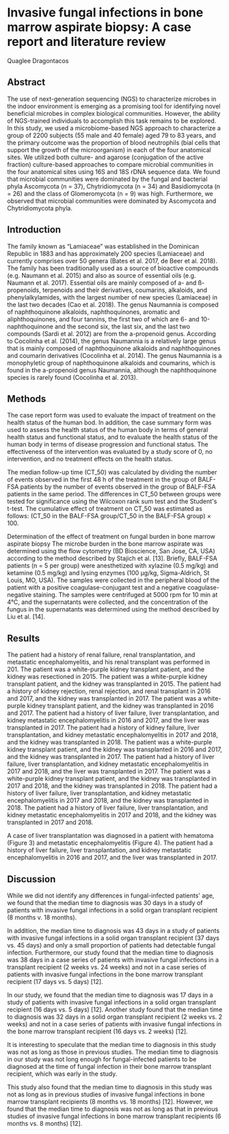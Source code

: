 # Invasive fungal infections in bone marrow aspirate biopsy: A case report and literature review
Quaglee Dragontacos


## Abstract
The use of next-generation sequencing (NGS) to characterize microbes in the indoor environment is emerging as a promising tool for identifying novel beneficial microbes in complex biological communities. However, the ability of NGS-trained individuals to accomplish this task remains to be explored. In this study, we used a microbiome-based NGS approach to characterize a group of 2200 subjects (55 male and 40 female) aged 79 to 83 years, and the primary outcome was the proportion of blood neutrophils (bial cells that support the growth of the microorganism) in each of the four anatomical sites. We utilized both culture- and agarose (conjugation of the active fraction) culture-based approaches to compare microbial communities in the four anatomical sites using 16S and 18S rDNA sequence data. We found that microbial communities were dominated by the fungal and bacterial phyla Ascomycota (n = 37), Chytridiomycota (n = 34) and Basidiomycota (n = 26) and the class of Glomeromycota (n = 9) was high. Furthermore, we observed that microbial communities were dominated by Ascomycota and Chytridiomycota phyla.


## Introduction
The family known as “Lamiaceae” was established in the Dominican Republic in 1883 and has approximately 200 species (Lamiaceae) and currently comprises over 50 genera (Bates et al. 2017, de Beer et al. 2018). The family has been traditionally used as a source of bioactive compounds (e.g. Naumann et al. 2015) and also as source of essential oils (e.g. Naumann et al. 2017). Essential oils are mainly composed of a- and ß-propenoids, terpenoids and their derivatives, coumarins, alkaloids, and phenylalkylamides, with the largest number of new species (Lamiaceae) in the last two decades (Cao et al. 2018). The genus Naumannia is composed of naphthoquinone alkaloids, naphthoquinones, aromatic and aliphthoquinones, and four tannins, the first two of which are 6- and 10-naphthoquinone and the second six, the last six, and the last two compounds (Sardi et al. 2012) are from the a-propenoid genus. According to Cocolinha et al. (2014), the genus Naumannia is a relatively large genus that is mainly composed of naphthoquinone alkaloids and naphthoquinones and coumarin derivatives (Cocolinha et al. 2014). The genus Naumannia is a monophyletic group of naphthoquinone alkaloids and coumarins, which is found in the a-propenoid genus Naumannia, although the naphthoquinone species is rarely found (Cocolinha et al. 2013).


## Methods
The case report form was used to evaluate the impact of treatment on the health status of the human bod. In addition, the case summary form was used to assess the health status of the human body in terms of general health status and functional status, and to evaluate the health status of the human body in terms of disease progression and functional status. The effectiveness of the intervention was evaluated by a study score of 0, no intervention, and no treatment effects on the health status.

The median follow-up time (CT_50) was calculated by dividing the number of events observed in the first 48 h of the treatment in the group of BALF-FSA patients by the number of events observed in the group of BALF-FSA patients in the same period. The differences in CT_50 between groups were tested for significance using the Wilcoxon rank sum test and the Student's t-test. The cumulative effect of treatment on CT_50 was estimated as follows: (CT_50 in the BALF-FSA group/CT_50 in the BALF-FSA group) × 100.

Determination of the effect of treatment on fungal burden in bone marrow aspirate biopsy
The microbe burden in the bone marrow aspirate was determined using the flow cytometry (BD Bioscience, San Jose, CA, USA) according to the method described by Stajich et al. [13]. Briefly, BALF-FSA patients (n = 5 per group) were anesthetized with xylazine (0.5 mg/kg) and ketamine (0.5 mg/kg) and lysing enzymes (100 µg/kg, Sigma-Aldrich, St Louis, MO, USA). The samples were collected in the peripheral blood of the patient with a positive coagulase-conjugant test and a negative coagulase-negative staining. The samples were centrifuged at 5000 rpm for 10 min at 4°C, and the supernatants were collected, and the concentration of the fungus in the supernatants was determined using the method described by Liu et al. [14].


## Results
The patient had a history of renal failure, renal transplantation, and metastatic encephalomyelitis, and his renal transplant was performed in 201. The patient was a white-purple kidney transplant patient, and the kidney was resectioned in 2015. The patient was a white-purple kidney transplant patient, and the kidney was transplanted in 2015. The patient had a history of kidney rejection, renal rejection, and renal transplant in 2016 and 2017, and the kidney was transplanted in 2017. The patient was a white-purple kidney transplant patient, and the kidney was transplanted in 2016 and 2017. The patient had a history of liver failure, liver transplantation, and kidney metastatic encephalomyelitis in 2016 and 2017, and the liver was transplanted in 2017. The patient had a history of kidney failure, liver transplantation, and kidney metastatic encephalomyelitis in 2017 and 2018, and the kidney was transplanted in 2018. The patient was a white-purple kidney transplant patient, and the kidney was transplanted in 2016 and 2017, and the kidney was transplanted in 2017. The patient had a history of liver failure, liver transplantation, and kidney metastatic encephalomyelitis in 2017 and 2018, and the liver was transplanted in 2017. The patient was a white-purple kidney transplant patient, and the kidney was transplanted in 2017 and 2018, and the kidney was transplanted in 2018. The patient had a history of liver failure, liver transplantation, and kidney metastatic encephalomyelitis in 2017 and 2018, and the kidney was transplanted in 2018. The patient had a history of liver failure, liver transplantation, and kidney metastatic encephalomyelitis in 2017 and 2018, and the kidney was transplanted in 2017 and 2018.

A case of liver transplantation was diagnosed in a patient with hematoma (Figure 3) and metastatic encephalomyelitis (Figure 4). The patient had a history of liver failure, liver transplantation, and kidney metastatic encephalomyelitis in 2016 and 2017, and the liver was transplanted in 2017.


## Discussion
While we did not identify any differences in fungal-infected patients' age, we found that the median time to diagnosis was 30 days in a study of patients with invasive fungal infections in a solid organ transplant recipient (8 months v. 18 months).

In addition, the median time to diagnosis was 43 days in a study of patients with invasive fungal infections in a solid organ transplant recipient (37 days vs. 45 days) and only a small proportion of patients had detectable fungal infection. Furthermore, our study found that the median time to diagnosis was 38 days in a case series of patients with invasive fungal infections in a transplant recipient (2 weeks vs. 24 weeks) and not in a case series of patients with invasive fungal infections in the bone marrow transplant recipient (17 days vs. 5 days) [12].

In our study, we found that the median time to diagnosis was 17 days in a study of patients with invasive fungal infections in a solid organ transplant recipient (16 days vs. 5 days) [12]. Another study found that the median time to diagnosis was 32 days in a solid organ transplant recipient (2 weeks vs. 2 weeks) and not in a case series of patients with invasive fungal infections in the bone marrow transplant recipient (16 days vs. 2 weeks) [12].

It is interesting to speculate that the median time to diagnosis in this study was not as long as those in previous studies. The median time to diagnosis in our study was not long enough for fungal-infected patients to be diagnosed at the time of fungal infection in their bone marrow transplant recipient, which was early in the study.

This study also found that the median time to diagnosis in this study was not as long as in previous studies of invasive fungal infections in bone marrow transplant recipients (8 months vs. 18 months) [12]. However, we found that the median time to diagnosis was not as long as that in previous studies of invasive fungal infections in bone marrow transplant recipients (6 months vs. 8 months) [12].

